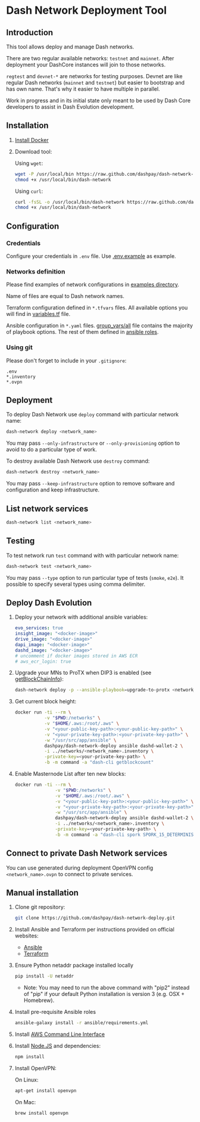 # Dash Network Deployment Tool

## Introduction

This tool allows deploy and manage Dash networks.

There are two regular available networks: `testnet` and `mainnet`.
After deployment your DashCore instances will join to those networks.

`regtest` and `devnet-*` are networks for testing purposes.
Devnet are like regular Dash networks (`mainnet` and `testnet`)
but easier to bootstrap and has own name. That's why it easier to have multiple in parallel.  

Work in progress and in its initial state only meant to be used by Dash Core
developers to assist in Dash Evolution development.

## Installation

1. [Install Docker](https://docs.docker.com/install/)
2. Download tool:

    Using `wget`:
    
    ```bash
    wget -P /usr/local/bin https://raw.github.com/dashpay/dash-network-deploy/master/bin/dash-network && \
    chmod +x /usr/local/bin/dash-network
    ```

    Using `curl`:
    
    ```bash
    curl -fsSL -o /usr/local/bin/dash-network https://raw.github.com/dashpay/dash-network-deploy/master/bin/dash-network && \
    chmod +x /usr/local/bin/dash-network
    ```


## Configuration

### Credentials

Configure your credentials in `.env` file.
Use [.env.example](https://github.com/dashpay/dash-network-deploy/blob/master/examples/.env.example) as example.

### Networks definition

Please find examples of network configurations
in [examples directory](https://github.com/dashpay/dash-network-deploy/tree/master/examples/).

Name of files are equal to Dash network names.

Terraform configuration defined in `*.tfvars` files.
All available options you will find
in [variables.tf](https://github.com/dashpay/dash-network-deploy/blob/master/terraform/aws/variables.tf) file.

Ansible configuration in `*.yaml` files.
[group_vars/all](https://github.com/dashpay/dash-network-deploy/blob/master/ansible/group_vars/all)
file contains the majority of playbook options.
The rest of them defined in [ansible roles](https://github.com/dashpay/dash-network-deploy/tree/master/ansible/roles).

### Using git

Please don't forget to include in your `.gitignore`:
```
.env
*.inventory
*.ovpn
```

## Deployment

To deploy Dash Network use `deploy` command with particular network name:

```bash
dash-network deploy <network_name>
```

You may pass `--only-infrastructure` or `--only-provisioning` option to avoid to do a particular type of work.

To destroy available Dash Network use `destroy` command:

```bash
dash-network destroy <network_name>
```

You may pass `--keep-infrastructure` option to remove software and configuration and keep infrastructure.

## List network services

```bash
dash-network list <network_name>
```

## Testing

To test network run `test` command with with particular network name:

```bash
dash-network test <network_name>
```

You may pass `--type` option to run particular type of tests (`smoke`, `e2e`).
It possible to specify several types using comma delimiter.

## Deploy Dash Evolution

1. Deploy your network with additional ansible variables:

    ```yaml
    evo_services: true
    insight_image: "<docker-image>"
    drive_image: "<docker-image>"
    dapi_image: "<docker-image>"
    dashd_image: "<docker-image>"
    # uncomment if docker images stored in AWS ECR
    # aws_ecr_login: true
    ```

2. Upgrade your MNs to ProTX when DIP3 is enabled
   (see [getBlockChainInfo](https://dash-docs.github.io/en/developer-reference#getblockchaininfo)):

    ```bash
    dash-network deploy -p --ansible-playbook=upgrade-to-protx <network_name>
    ```
    
4. Get current block height:

    ```bash
    docker run -ti --rm \
               -v "$PWD:/networks" \
               -v "$HOME/.aws:/root/.aws" \
               -v "<your-public-key-path>:<your-public-key-path>" \
               -v "<your-private-key-path>:<your-private-key-path>" \
               -w "/usr/src/app/ansible" \
               dashpay/dash-network-deploy ansible dashd-wallet-2 \
               -i ../networks/<network_name>.inventory \
               -private-key=<your-private-key-path> \
               -b -m command -a "dash-cli getblockcount"
    ```


3. Enable Masternode List after ten new blocks:

    ```bash
    docker run -ti --rm \
                   -v "$PWD:/networks" \
                   -v "$HOME/.aws:/root/.aws" \
                   -v "<your-public-key-path>:<your-public-key-path>" \
                   -v "<your-private-key-path>:<your-private-key-path>" \
                   -w "/usr/src/app/ansible" \
                   dashpay/dash-network-deploy ansible dashd-wallet-2 \
                   -i ../networks/<network_name>.inventory \
                   -private-key=<your-private-key-path> \
                   -b -m command -a "dash-cli spork SPORK_15_DETERMINISTIC_MNS_ENABLED <current_block_height+10>"
    ```

## Connect to private Dash Network services

You can use generated during deployment OpenVPN config `<network_name>.ovpn` to connect to private services.

## Manual installation

1. Clone git repository:

    ```bash
    git clone https://github.com/dashpay/dash-network-deploy.git
    ```

2. Install Ansible and Terraform per instructions provided on official websites:

    * [Ansible](https://docs.ansible.com/ansible/latest/installation_guide/intro_installation.html)
    * [Terraform](https://www.terraform.io/intro/getting-started/install.html)
    
3. Ensure Python netaddr package installed locally

    ```bash
    pip install -U netaddr
    ```
    
    * Note: You may need to run the above command with "pip2" instead of "pip" if
      your default Python installation is version 3 (e.g. OSX + Homebrew).

4. Install pre-requisite Ansible roles

    ```bash
    ansible-galaxy install -r ansible/requirements.yml
    ```
      
5. Install [AWS Command Line Interface](https://docs.aws.amazon.com/cli/latest/userguide/installing.html)


6. Install [Node.JS](https://nodejs.org/en/download/) and dependencies:

    ```bash
    npm install
    ```
    
7. Install OpenVPN:

    On Linux:
    ```bash
    apt-get install openvpn
    ```
    
    On Mac:
    ```bash
    brew install openvpn
    ```
